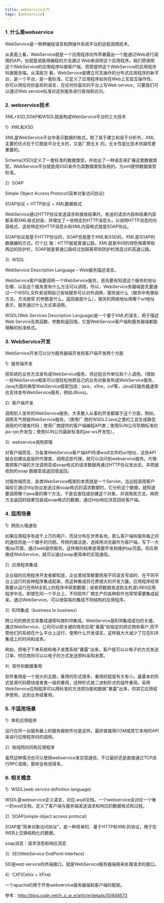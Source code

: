```yaml
---
title: webservice入门
tags: [webservice]
---
```


### 1. 什么是webservice

WebService是一种跨编程语言和跨操作系统平台的远程调用技术。

从表面上看，WebService就是一个应用程序向外界暴露出一个能通过Web进行调用的API，也就是说能用编程的方法通过 Web来调用这个应用程序。我们把调用这个WebService的应用程序叫做客户端，而把提供这个WebService的应用程序叫做服务端。从深层次 看，WebService是建立可互操作的分布式应用程序的新平台，是一个平台，是一套标准。它定义了应用程序如何在Web上实现互操作性，你可以用任何你喜欢的语言，在任何你喜欢的平台上写Web service，只要我们可以通过Web service标准对这些服务进行查询和访问。

### 2. webservice技术

XML+XSD,SOAP和WSDL就是构成WebService平台的三大技术

1）XML和XSD

XML是WebService平台中表示数据的格式。除了易于建立和易于分析外，XML主要的优点在于它既是平台无关的，又是厂商无关 的。无关性是比技术优越性更重要的。

Schema(XSD)定义了一套标准的数据类型，并给出了一种语言来扩展这套数据类型。WebService平台就是用XSD来作为其数据类型系统的。为xml提供数据类型标准。

2）SOAP

Simple Object Access Protocol(简单对象访问协议)

SOAP协议 = HTTP协议 + XML数据格式

WebService通过HTTP协议发送请求和接收结果时，发送的请求内容和结果内容都采用XML格式封装，并增加了一些特定的HTTP消息头，以说明HTTP消息的内容格式，这些特定的HTTP消息头和XML内容格式就是SOAP协议。

SOAP协议是基于HTTP协议的，SOAP也是基于XML和XSD的，XML是SOAP的数据编码方式。打个比 喻：HTTP就是普通公路，XML就是中间的绿色隔离带和两边的防护栏，SOAP就是普通公路经过加隔离带和防护栏改造过的高速公路。

3）WSDL

WebService Description Language – Web服务描述语言。

WebService客户端要调用一个WebService服务，首先要有知道这个服务的地址在哪，以及这个服务里有什么方法可以调用，所以，WebService务器端首先要通过一个WSDL文件来说明自己有啥服务可以对外调用，服务是什么（服务中有哪些方法，方法接受 的参数是什么，返回值是什么），服务的网络地址用哪个url地址表示，服务通过什么方式来调用。

WSDL(Web Services Description Language)是一个基于XML的语言，用于描述Web Service及其函数、参数和返回值。它是WebService客户端和服务器端都能理解的标准格式。

### 3. WebService开发

WebService开发可以分为服务器端开发和客户端开发两个方面

1）服务端开发

把系统的业务方法发布成WebService服务，供远程合作单位和个人调用。(借助一些WebService框架可以很轻松地把自己的业务对象发布成WebService服务，Java方面的典型WebService框架包括：axis，xfire，cxf等，JavaEE服务器通常也支持发布WebService服务，例如JBoss)。

2）客户端开发

调用别人发布的WebService服务，大多数人从事的开发都属于这个方面，例如，调用天气预报WebService服务。（使用厂 商的WSDL2Java之类的工具生成静态调用的代理类代码；使用厂商提供的客户端编程API类；使用SUN公司早期标准的jax-rpc开发包；使用SUN公司最新标准的jax-ws开发包）。

3）webservice调用原理

对客户端而言，为各类WebService客户端API传递wsdl文件的url地址，这些API就会创建出底层的代理类，调用这些代理，就可以访问到webservice服务。代理类把客户端的方法调用变成soap格式的请求数据再通过HTTP协议发出去，并把接收到的soap 数据变成返回值返回。

对服务端而言，各类WebService框架的本质就是一个Servlet，当远程调用客户端给它通过http协议发送过来soap格式的请求数据时，它分析这个数据，就知道要调用哪个java类的哪个方法，于是去查找或创建这个对象，并调用其方法，再把方法返回的结果包装成soap格式的数据，通过http响应消息回给客户端。

### 4. 适用场景

1）跨防火墙通信

如果应用程序有成千上万的用户，而且分布在世界各地，那么客户端和服务器之间的通信将是一个棘手的问题。传统的做法是，选择用浏览器作为客户端，写下一大堆jsp页面，通过web提供服务。这样做的结果是需要开发和维护jsp页面。将应用换成WebService，就可以通过soap更简单的实现通信。

2）应用程序集成

企业级的应用程序开发者都知道，企业里经常都要把用不同语言写成的、在不同平台上运行的各种程序集成起来，而这种集成将花费很大的开发力量。应用程序经常 需要从运行在IBM主机上的程序中获取数据；或者把数据发送到主机或UNIX应用程序中去。即使在同一个平台上，不同软件厂商生产的各种软件也常常需要集成起来。通过WebService，可以很容易的集成不同结构的应用程序。

3）B2B集成（business to business）

跨公司的商务交易集成通常叫做B2B集成。WebService是B2B集成成功的关键。通过WebService，公司可以把关键的商务应用"暴露"给指定的供应商和客户,而不管他们的系统在什么平台上运行，使用什么开发语言。这样就大大减少了花在B2B集成上的时间和成本。

例如，把电子下单系统和电子发票系统"暴露"出来，客户就可以以电子的方式发送订单，供应商则可以以电子的方式发送原料采购发票。

4）软件和数据重用

软件重用是一个很大的主题，重用的形式很多，重用的程度有大有小。最基本的形式是源代码模块或者类一级的重用，这种形式是二进制形式的组件重用。采用 WebService应用程序可以用标准的方法把功能和数据"暴露"出来，供其它应用程序使用，达到业务级重用。

### 5. 不适用场景

1）单机应用程序

运行在同一台服务器上的服务器软件也是这样。最好直接用COM或其它本地的API来进行应用程序间的调用。

2）局域网的同构应用程序

虽然这种情况也可以使用webservice来实现通信，不过最好还是直接通过TCP进行RPC调用，那样会有效得多。

### 6. 相关概念

1）WSDL(web service definition language)

WSDL是webservice定义语言，对应.wsdl文档。一个webservice会对应一个唯一的wsdl文档，定义了客户端与服务端发送请求和响应的数据格式和过程。

2）SOAP(simple object  access protocal)

SOAP是"简单对象访问协议"，是一种简单的、基于HTTP和XML的协议，用于在WEB上交换结构化的数据。

soap消息：请求消息和响应消息

3）SEI(WebService EndPoint Interface)

SEI是web service的终端接口，就是WebService服务器端用来处理请求的接口。

4）CXF(Celtix + XFire)

一个apache的用于开发webservice服务器端和客户端的框架。

参考：http://blog.csdn.net/h_o_w_e/article/details/50848573